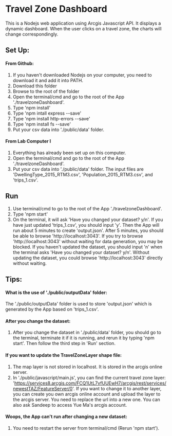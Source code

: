 # Travel Zone Dashboard
This is a Nodejs web application using Arcgis Javascript API. It displays a dynamic dashboard. When the user clicks on a travel zone, the charts will change correspondingly.
## Set Up:
#### From Github:
1. If you haven't downloaded Nodejs on your computer, you need to download it and add it into PATH.
2. Download this folder
3. Browse to the root of the folder
4. Open the terminal/cmd and go to the root of the App './travelzoneDashboard'. 
5. Type 'npm install'
6. Type 'npm intall express --save'
7. Type 'npm install http-errors --save'
8. Type 'npm install fs --save'
9. Put your csv data into './public/data' folder. 
#### From Lab Computer I
1. Everything has already been set up on this computer.
2. Open the terminal/cmd and go to the root of the App './travelzoneDashboard'. 
3. Put your csv data into './public/data' folder. The input files are 'DwellingType_2015_RTM3.csv', 'Population_2015_RTM3.csv', and 'trips_1.csv'. 
## Run
1. Use terminal/cmd to go to the root of the App './travelzoneDashboard'. 
2. Type 'npm start'
3. On the terminal, it will ask 'Have you changed your dataset? y/n'. If you have just updated 'trips_1.csv', you should input 'y'. Then the App will run about 5 minutes to create 'output.json'. After 5 minutes, you should be able to browse 'http://localhost:3043'. If you try to browse 'http://localhost:3043' without waiting for data generation, you may be blocked. If you haven't updated the dataset, you should input 'n' when the terminal asks 'Have you changed your dataset? y/n'. Without updating the dataset, you could browse 'http://localhost:3043' directly without waiting.

## Tips:
#### What is the use of './public/outputData' folder:
The './public/outputData' folder is used to store 'output.json' which is generated by the App based on 'trips_1.csv'.

#### After you change the dataset:
1. After you change the dataset in './public/data' folder, you should go to the terminal, terminate it if it is running, and rerun it by typing 'npm start'. Then follow the third step in 'Run' section.

#### If you want to update the TravelZoneLayer shape file:
 1. The map layer is not stored in localhost. It is stored in the arcgis online server.
 2. In './public/javascript/main.js', you can find the current travel zone layer: 'https://services8.arcgis.com/FCQ1UtL7vfUUEwH7/arcgis/rest/services/newestTAZ/FeatureServer/0'. If you want to change it to another layer, you can create you own arcgis online account and upload the layer to the arcgis server. You need to replace the url into a new one. You can also ask Sandeep to access Yue Ma's arcgis account.

#### Woops, the App can't run after changing a new dataset:
 1. You need to restart the server from terminal/cmd (Rerun 'npm start').
